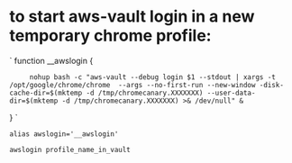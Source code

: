 # to start aws-vault login in a new temporary chrome profile:

` function __awslogin {  

         nohup bash -c "aws-vault --debug login $1 --stdout | xargs -t /opt/google/chrome/chrome  --args --no-first-run --new-window -disk-cache-dir=$(mktemp -d /tmp/chromecanary.XXXXXXX) --user-data-dir=$(mktemp -d /tmp/chromecanary.XXXXXXX) >& /dev/null" &    
         
} `

` alias awslogin='__awslogin' `

` awslogin profile_name_in_vault `
